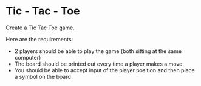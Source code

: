 # Tic - Tac - Toe

Create a Tic Tac Toe game.

Here are the requirements:

* 2 players should be able to play the game (both sitting at the same computer)
* The board should be printed out every time a player makes a move
* You should be able to accept input of the player position and then place a symbol on the board
